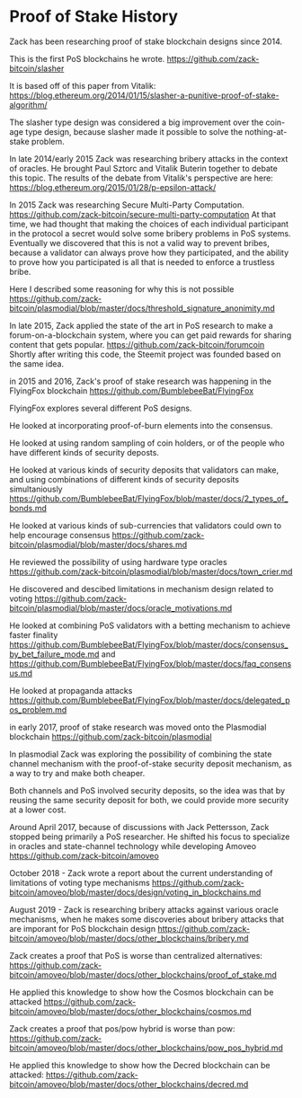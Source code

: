 Proof of Stake History
=========

Zack has been researching proof of stake blockchain designs since 2014.

This is the first PoS blockchains he wrote.
https://github.com/zack-bitcoin/slasher

It is based off of this paper from Vitalik: https://blog.ethereum.org/2014/01/15/slasher-a-punitive-proof-of-stake-algorithm/

The slasher type design was considered a big improvement over the coin-age type design, because slasher made it possible to solve the nothing-at-stake problem.

In late 2014/early 2015 Zack was researching bribery attacks in the context of oracles. He brought Paul Sztorc and Vitalik Buterin together to debate this topic. The results of the debate from Vitalik's perspective are here: https://blog.ethereum.org/2015/01/28/p-epsilon-attack/

In 2015 Zack was researching Secure Multi-Party Computation.
https://github.com/zack-bitcoin/secure-multi-party-computation
At that time, we had thought that making the choices of each individual participant in the protocol a secret would solve some bribery problems in PoS systems.
Eventually we discovered that this is not a valid way to prevent bribes, because a validator can always prove how they participated, and the ability to prove how you participated is all that is needed to enforce a trustless bribe.

Here I described some reasoning for why this is not possible https://github.com/zack-bitcoin/plasmodial/blob/master/docs/threshold_signature_anonimity.md

In late 2015, Zack applied the state of the art in PoS research to make a forum-on-a-blockchain system, where you can get paid rewards for sharing content that gets popular.
https://github.com/zack-bitcoin/forumcoin
Shortly after writing this code, the Steemit project was founded based on the same idea.

in 2015 and 2016, Zack's proof of stake research was happening in the FlyingFox blockchain
https://github.com/BumblebeeBat/FlyingFox

FlyingFox explores several different PoS designs.

He looked at incorporating proof-of-burn elements into the consensus.

He looked at using random sampling of coin holders, or of the people who have different kinds of security deposts.

He looked at various kinds of security deposits that validators can make, and using combinations of different kinds of security deposits simultaniously https://github.com/BumblebeeBat/FlyingFox/blob/master/docs/2_types_of_bonds.md

He looked at various kinds of sub-currencies that validators could own to help encourage consensus https://github.com/zack-bitcoin/plasmodial/blob/master/docs/shares.md

He reviewed the possibility of using hardware type oracles https://github.com/zack-bitcoin/plasmodial/blob/master/docs/town_crier.md

He discovered and descibed limitations in mechanism design related to voting https://github.com/zack-bitcoin/plasmodial/blob/master/docs/oracle_motivations.md

He looked at combining PoS validators with a betting mechanism to achieve faster finality https://github.com/BumblebeeBat/FlyingFox/blob/master/docs/consensus_by_bet_failure_mode.md  and https://github.com/BumblebeeBat/FlyingFox/blob/master/docs/faq_consensus.md

He looked at propaganda attacks https://github.com/BumblebeeBat/FlyingFox/blob/master/docs/delegated_pos_problem.md


in early 2017, proof of stake research was moved onto the Plasmodial blockchain
https://github.com/zack-bitcoin/plasmodial

In plasmodial Zack was exploring the possibility of combining the state channel mechanism with the proof-of-stake security deposit mechanism, as a way to try and make both cheaper.

Both channels and PoS involved security deposits, so the idea was that by reusing the same security deposit for both, we could provide more security at a lower cost.

Around April 2017, because of discussions with Jack Pettersson, Zack stopped being primarily a PoS researcher. He shifted his focus to specialize in oracles and state-channel technology while developing Amoveo https://github.com/zack-bitcoin/amoveo

October 2018 - Zack wrote a report about the current understanding of limitations of voting type mechanisms https://github.com/zack-bitcoin/amoveo/blob/master/docs/design/voting_in_blockchains.md

August 2019 -
Zack is researching bribery attacks against various oracle mechanisms, when he makes some discoveries about bribery attacks that are imporant for PoS blockchain design https://github.com/zack-bitcoin/amoveo/blob/master/docs/other_blockchains/bribery.md

Zack creates a proof that PoS is worse than centralized alternatives: https://github.com/zack-bitcoin/amoveo/blob/master/docs/other_blockchains/proof_of_stake.md

He applied this knowledge to show how the Cosmos blockchain can be attacked https://github.com/zack-bitcoin/amoveo/blob/master/docs/other_blockchains/cosmos.md

Zack creates a proof that pos/pow hybrid is worse than pow: https://github.com/zack-bitcoin/amoveo/blob/master/docs/other_blockchains/pow_pos_hybrid.md

He applied this knowledge to show how the Decred blockchain can be attacked: https://github.com/zack-bitcoin/amoveo/blob/master/docs/other_blockchains/decred.md
